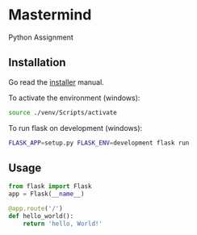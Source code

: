 # Mastermind

Python Assignment 

## Installation

Go read the [installer](https://flask.palletsprojects.com/en/1.1.x/installation/#installation) manual.

To activate the environment (windows):
```bash
source ./venv/Scripts/activate
```
To run flask on development (windows):
```bash
FLASK_APP=setup.py FLASK_ENV=development flask run
```

## Usage

```python
from flask import Flask
app = Flask(__name__)

@app.route('/')
def hello_world():
    return 'hello, World!'
```

